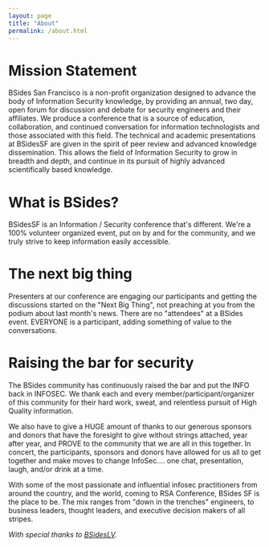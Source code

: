 ```yaml
---
layout: page
title: "About"
permalink: /about.html
--- 
```


# Mission Statement

BSides San Francisco is a non-profit organization designed to advance the body of Information Security knowledge, by providing an annual, two day, open forum for discussion and debate for security engineers and their affiliates. We produce a conference that is a source of education, collaboration, and continued conversation for information technologists and those associated with this field. The technical and academic presentations at BSidesSF are given in the spirit of peer review and advanced knowledge dissemination. This allows the field of Information Security to grow in breadth and depth, and continue in its pursuit of highly advanced scientifically based knowledge.

# What is BSides?

BSidesSF is an Information / Security conference that's different. We're a 100% volunteer organized event, put on by and for the community, and we truly strive to keep information easily accessible.

# The next big thing

Presenters at our conference are engaging our participants and getting the discussions started on the "Next Big Thing", not preaching at you from the podium about last month's news. There are no "attendees" at a BSides event. EVERYONE is a participant, adding something of value to the conversations.

# Raising the bar for security

The BSides community has continuously raised the bar and put the INFO back in INFOSEC. We thank each and every member/participant/organizer of this community for their hard work, sweat, and relentless pursuit of High Quality information.

We also have to give a HUGE amount of thanks to our generous sponsors and donors that have the foresight to give without strings attached, year after year, and PROVE to the community that we are all in this together. In concert, the participants, sponsors and donors have allowed for us all to get together and make moves to change InfoSec…. one chat, presentation, laugh, and/or drink at a time.

With some of the most passionate and influential infosec practitioners from around the country, and the world, coming to RSA Conference, BSides SF is the place to be. The mix ranges from "down in the trenches" engineers, to business leaders, thought leaders, and executive decision makers of all stripes.

_With special thanks to [BSidesLV](https://www.bsideslv.org)._
